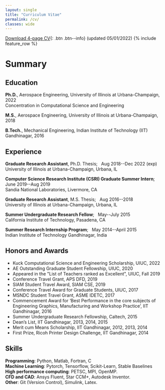 ```yaml
---
layout: single
title: "Curriculum Vitae"
permalink: /cv/
classes: wide
---
```


[Download 4-page CV](/assets/images/CV_Nirmal.pdf){: .btn .btn--info} (updated 05/01/2022)
{% include feature_row %}
# Summary
## Education
**Ph.D.**, Aerospace Engineering, University of Illinois at Urbana-Champaign, 2022
<br />
Concentration in Computational Science and Engineering

**M.S.**, Aerospace Engineering, University of Illinois at Urbana-Champaign, 2018

**B.Tech.**, Mechanical Engineering, Indian Institute of Technology (IIT) Gandhinagar, 2016 

## Experience
**Graduate Research Assistant**, Ph.D. Thesis;  &nbsp; Aug 2018--Dec 2022 (exp) <br />
University of Illinois at Urbana-Champaign, Urbana, IL

**Computer Science Research Institute (CSRI) Graduate Summer Intern**;  &nbsp; June 2019--Aug 2019 <br />
Sandia National Laboratories, Livermore, CA

**Graduate Research Assistant**, M.S. Thesis;  &nbsp; Aug 2016--2018 <br />
University of Illinois at Urbana-Champaign, Urbana, IL

**Summer Undergraduate Research Fellow**;  &nbsp; May--July 2015 <br />
California Institute of Technology, Pasadena, CA

**Summer Research Internship Program**;  &nbsp; May 2014--April 2015 <br />
Indian Institute of Technology Gandhinagar, India


## Honors and Awards
* Kuck Computational Science and Engineering Scholarship, UIUC, 2022
* AE Outstanding Graduate Student Fellowship, UIUC, 2020
* Appeared in the "List of Teachers ranked as Excellent", UIUC, Fall 2019
* Conference Travel Grant, APS DFD, 2019
* SIAM Student Travel Award, SIAM CSE, 2019
* Conference Travel Award for Graduate Students, UIUC, 2017
* MSNDC Student Travel Grant, ASME IDETC, 2017
* Commencement Award for ‘Best Performance in the core subjects of Engineering Graphics, Manufacturing and Workshop Practice’, IIT Gandhinagar, 2016
* Summer Undergraduate Research Fellowship, Caltech, 2015
* Dean’s List, IIT Gandhinagar, 2013, 2014, 2015
* Merit cum Means Scholarship, IIT Gandhinagar, 2012, 2013, 2014
* First Prize, Ricoh Printer Design Challenge, IIT Gandhinagar, 2014

## Skills

**Programming**: Python, Matlab, Fortran, C <br />
**Machine Learning**: Pytorch, Tensorflow, Scikit-Learn, Stable Baselines <br />
**High performance computing**: PETSC, MPI, OpenMP. <br />
**CFD and CAD**: Ansys Fluent, Star CCM+, Autodesk Inventor. <br />
**Other**: Git (Version Control), Simulink, Latex.

